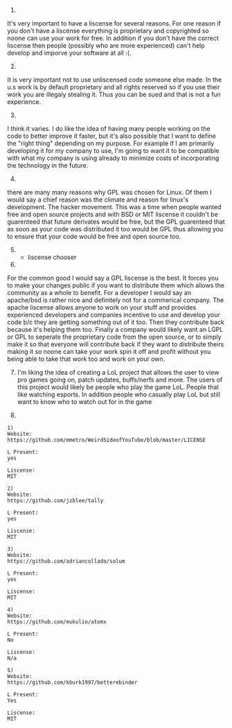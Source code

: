 1)
It's very important to have a liscense for several reasons. For one reason if you don't have a liscense everything is proprietary and copyrighted so noone can use your work for free. In addition if you don't have the correct liscense then people (possibly who are more experienced) can't help develop and imporve your software at all :(.

2)

It is very important not to use unliscensed code someone else made. In the u.s work is by default proprietary and all rights reserved so if you use their work you are illegaly stealing it. Thus you can be sued and that is not a fun experience.

3) 
I think it varies. I do like the idea of having many people working on the code to better improve it faster, but it's also possible that I want to define the "right thing" depending on my purpose. For example if I am primarily developing it for my company to use, I'm going to want it to be compatible with what my company is using already to minimize costs of incorporating the technology in the future.

4) 
there are many many reasons why GPL was chosen for Linux. Of them I would say a chief reason was the climate and reason for linux's development. The hacker movement. This was a time when people wanted free and open source projects and with BSD or MIT liscense it couldn't be guarenteed that future derivates would be free, but the GPL guarenteed that as soon as your code was distributed it too would be GPL thus allowing you to ensure that your code would be free and open source too.

5) - liscense chooser

6) 
For the common good I would say a GPL liscense is the best. It forces you to make your changes public if you want to distribute them which allows the community as a whole to benefit. For a developer I would say an apache/bsd is rather nice and definitely not for a commerical company. The apache liscense allows anyone to work on your stuff and provides experienced developers and companies incentive to use and develop your code b/c they are getting something out of it too. Then they contribute back because it's helping them too. Finally a company would likely want an LGPL or GPL to seperate the proprietary code from the open source, or to simply make it so that everyone will contribute back if they want to distribute theirs making it so noone can take your work spin it off and profit without you being able to take that work too and work on your own.

7) I'm liking the idea of creating a LoL project that allows the user to view pro games going on, patch updates, buffs/nerfs and more. The users of this project would likely be people who play the game LoL. People that like watching esports. In addition people who casually play LoL but still want to know who to watch out for in the game


8)

	1)
	Website:
	https://github.com/mmetro/WeirdSideofYouTube/blob/master/LICENSE

	L Present:
	yes

	Liscense:
	MIT

	2)
	Website:
	https://github.com/jzblee/tally

	L Present:
	yes

	Liscense:
	MIT

	3)
	Website:
	https://github.com/adriancollado/solum

	L Present:
	yes

	Liscense:
	MIT
	
	4)
	Website:
	https://github.com/mukulio/atomx

	L Present:
	No

	Liscense:
	N/a

	5)
	Website:
	https://github.com/kburk1997/betterebinder

	L Present:
	Yes

	Liscense:
	MIT



